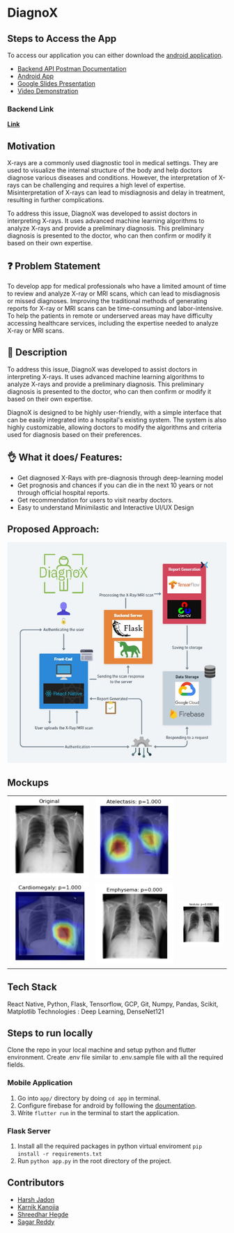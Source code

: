 # DiagnoX
## Steps to Access the App
To access our application you can either download the [android application]().

- [Backend API Postman Documentation](https://documenter.getpostman.com/view/18833270/UVeAtoRi)
- [Android App](https://github.com/harshjadon9/XSpam-Frontend/blob/main/android/app/release/XSpam.apk)
- [Google Slides Presentation](https://docs.google.com/presentation/d/1VxxluxgWW_ybU4xPmC5XAu8mPKcrk6lv/edit#slide=id.g83372e3e9c_0_0)
- [Video Demonstration](https://drive.google.com/file/d/1FPoRCECrZcSqU0Shb-bBs8sFwb-31hp5/view?usp=sharing)


### Backend Link
**[Link](https://github.com/Hackstreet-Zone/DiagnoX)**

## Motivation 
X-rays are a commonly used diagnostic tool in medical settings. They are used to visualize the internal structure of the body and help doctors diagnose various diseases and conditions. However, the interpretation of X-rays can be challenging and requires a high level of expertise. Misinterpretation of X-rays can lead to misdiagnosis and delay in treatment, resulting in further complications.

To address this issue, DiagnoX was developed to assist doctors in interpreting X-rays. It uses advanced machine learning algorithms to analyze X-rays and provide a preliminary diagnosis. This preliminary diagnosis is presented to the doctor, who can then confirm or modify it based on their own expertise.

## ❓ Problem Statement
To develop app for medical professionals who have a limited amount of time to review and analyze X-ray or MRI scans, which can lead to misdiagnosis or missed diagnoses. Improving the traditional methods of generating reports for X-ray or MRI scans can be time-consuming and labor-intensive. To help the patients in remote or underserved areas may have difficulty accessing healthcare services, including the expertise needed to analyze X-ray or MRI scans.

## 🥸 Description
To address this issue, DiagnoX was developed to assist doctors in interpreting X-rays. It uses advanced machine learning algorithms to analyze X-rays and provide a preliminary diagnosis. This preliminary diagnosis is presented to the doctor, who can then confirm or modify it based on their own expertise.

DiagnoX is designed to be highly user-friendly, with a simple interface that can be easily integrated into a hospital's existing system. The system is also highly customizable, allowing doctors to modify the algorithms and criteria used for diagnosis based on their preferences.

## 👌 What it does/ Features:
- Get diagnosed X-Rays with pre-diagnosis through deep-learning model
- Get prognosis and chances if you can die in the next 10 years or not through official hospital reports.
- Get recommendation for users to visit nearby doctors.
- Easy to understand Minimilastic and Interactive UI/UX Design 

## Proposed Approach:
<img src="https://github.com/Hackstreet-Zone/DiagnoX-FrontEnd/blob/main/mockups/architecture.jpeg" >


## Mockups
<table>
    <tr>
        <td><img src="https://github.com/Hackstreet-Zone/DiagnoX-FrontEnd/blob/main/mockups/1.png"></td>
        <td><img src="https://github.com/Hackstreet-Zone/DiagnoX-FrontEnd/blob/main/mockups/2.png"></td>
    </tr>
    <tr>
        <td><img src="https://github.com/Hackstreet-Zone/DiagnoX-FrontEnd/blob/main/mockups/3.png"></td>
        <td><img src="https://github.com/Hackstreet-Zone/DiagnoX-FrontEnd/blob/main/mockups/4.png"></td>
        <td><img src="https://github.com/Hackstreet-Zone/DiagnoX-FrontEnd/blob/main/mockups/5.png"></td>
    </tr>
</table>

## Tech Stack
React Native, Python, Flask, Tensorflow, GCP, Git, Numpy, Pandas, Scikit, Matplotlib
Technologies : Deep Learning, DenseNet121


## Steps to run locally
Clone the repo in your local machine and setup python and flutter environment. Create .env file similar to .env.sample file with all the required fields.

### Mobile Application
1. Go into `app/` directory by doing `cd app` in terminal.
2. Configure firebase for android by folllowing the [doumentation](https://firebase.flutter.dev/docs/installation/android/).
3. Write `flutter run` in the terminal to start the application.

### Flask Server
1. Install all the required packages in python virtual enviroment `pip install -r requirements.txt`
2. Run `python app.py` in the root directory of the project.

## Contributors
- [Harsh Jadon](https://github.com/harshjadon9)
- [Karnik Kanojia](https://github.com/karnikkanojia)
- [Shreedhar Hegde](https://github.com/mavenor)
- [Sagar Reddy](https://github.com/TheGoldenFang)
